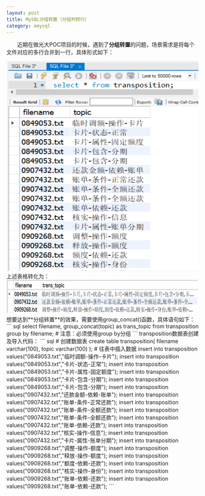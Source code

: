```yaml
---
layout: post
title: MySQL分组转置（分组列转行）
category: emysql
---
```


&emsp;&emsp;近期在做光大POC项目的时候，遇到了**分组转置**的问题，场景需求是将每个文件对应的多行合并到一行，具体形式如下：     
<div align="center">
<img width="500" height="550" src="https://raw.githubusercontent.com/carrylaw/IMG/master/img_sql/sql35.png" />
</div>
上述表格转化为：
<div align="center">
<img width="600" height="90" src="https://raw.githubusercontent.com/carrylaw/IMG/master/img_sql/sql36.png" />
</div>
想要达到**分组转置**的效果，需要使用group_concat()函数，具体语句如下：
``` sql
select filename,
       group_concat(topic) as trans_topic 
from transposition group by filename;
# 注意：必须使用group by分组
```
transposition数据表创建及导入代码：
``` sql
# 创建数据表
create table transposition(
filename varchar(100),
topic varchar(100)
);
# 往表中插入数据
insert into transposition values("0849053.txt","临时调额-操作-卡片");
insert into transposition values("0849053.txt","卡片-状态-正常");
insert into transposition values("0849053.txt","卡片-属性-固定额度");
insert into transposition values("0849053.txt","卡片-包含-分期");
insert into transposition values("0849053.txt","卡片-包含-分期");
insert into transposition values("0907432.txt","还款金额-依赖-账单");
insert into transposition values("0907432.txt","账单-条件-正常还款");
insert into transposition values("0907432.txt","账单-条件-全额还款");
insert into transposition values("0907432.txt","账单-条件-全额还款");
insert into transposition values("0907432.txt","账单-依赖-还款");
insert into transposition values("0907432.txt","核实-操作-信息");
insert into transposition values("0907432.txt","卡片-属性-账单分期");
insert into transposition values("0909268.txt","调整-操作-额度");
insert into transposition values("0909268.txt","释放-操作-额度");
insert into transposition values("0909268.txt","额度-依赖-还款");
insert into transposition values("0909268.txt","核实-操作-身份");
insert into transposition values("0909268.txt","账单-依赖-还款");
insert into transposition values("0909268.txt","账单-依赖-还款");
```
